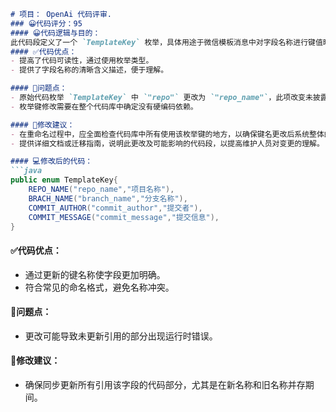 ```markdown
# 项目： OpenAi 代码评审.
### 😀代码评分：95
#### 😀代码逻辑与目的：
此代码段定义了一个 `TemplateKey` 枚举，具体用途于微信模板消息中对字段名称进行键值映射，在发送模板消息时确保字段名称的规范化。
#### ✅代码优点：
- 提高了代码可读性，通过使用枚举类型。
- 提供了字段名称的清晰含义描述，便于理解。

#### 🤔问题点：
- 原始代码枚举 `TemplateKey` 中 `"repo"` 更改为 `"repo_name"`，此项改变未披露其影响范围，潜在风险是其他代码部分依赖于原来的枚举键，可能导致键值不匹配。
- 枚举键修改需要在整个代码库中确定没有硬编码依赖。

#### 🎯修改建议：
- 在重命名过程中，应全面检查代码库中所有使用该枚举键的地方，以确保键名更改后系统整体的正确性。
- 提供详细文档或迁移指南，说明此更改及可能影响的代码段，以提高维护人员对变更的理解。

#### 💻修改后的代码：
```java
public enum TemplateKey{
    REPO_NAME("repo_name","项目名称"),
    BRACH_NAME("branch_name","分支名称"),
    COMMIT_AUTHOR("commit_author","提交者"),
    COMMIT_MESSAGE("commit_message","提交信息"),
}
```

#### ✅代码优点：
- 通过更新的键名称使字段更加明确。
- 符合常见的命名格式，避免名称冲突。

#### 🤔问题点：
- 更改可能导致未更新引用的部分出现运行时错误。

#### 🎯修改建议：
- 确保同步更新所有引用该字段的代码部分，尤其是在新名称和旧名称并存期间。
```
